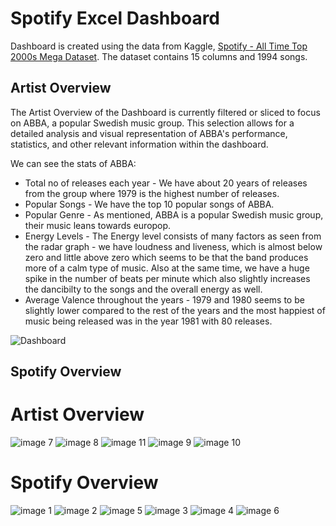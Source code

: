 # Spotify Excel Dashboard
Dashboard is created using the data from Kaggle, [Spotify - All Time Top 2000s Mega Dataset](https://www.kaggle.com/datasets/iamsumat/spotify-top-2000s-mega-dataset). The dataset contains 15 columns and 1994 songs. 

## Artist Overview
The Artist Overview of the Dashboard is currently filtered or sliced to focus on ABBA, a popular Swedish music group. This selection allows for a detailed analysis and visual representation of ABBA's performance, statistics, and other relevant information within the dashboard.

We can see the stats of ABBA: 
- Total no of releases each year - We have about 20 years of releases from the group where 1979 is the highest number of releases.
- Popular Songs - We have the top 10 popular songs of ABBA. 
- Popular Genre - As mentioned, ABBA is a popular Swedish music group, their music leans towards europop.
- Energy Levels - The Energy level consists of many factors as seen from the radar graph - we have loudness and liveness, which is almost below zero and little above zero which seems to be that the band produces more of a calm type of music. Also at the same time, we have a huge spike in the number of beats per minute which also slightly increases the dancibilty to the songs and the overall energy as well. 
- Average Valence throughout the years - 1979 and 1980 seems to be slightly lower compared to the rest of the years and the most happiest of music being released was in the year 1981 with 80 releases. 

![Dashboard](https://user-images.githubusercontent.com/116041695/232645063-471f0219-c6d3-484d-8328-d2b32136f82c.png)

## Spotify Overview

# Artist Overview
![image 7](https://user-images.githubusercontent.com/116041695/232385848-452a16d7-bfea-428d-be61-3677c866484f.png)
![image 8](https://user-images.githubusercontent.com/116041695/232385869-e9b93c29-6749-4d73-985e-1f8268cd1a6b.png)
![image 11](https://user-images.githubusercontent.com/116041695/232385980-7ab62cb0-25a4-4e85-bc93-1de30c316544.png)
![image 9](https://user-images.githubusercontent.com/116041695/232386030-01d21792-482d-430b-ae8f-7921d06c93ef.png)
![image 10](https://user-images.githubusercontent.com/116041695/232386081-d5bf57ee-ef51-47d7-a548-774f19a0c812.png)

# Spotify Overview
![image 1](https://user-images.githubusercontent.com/116041695/232386194-30a028d3-baa2-45db-909f-4d12a21849c9.png)
![image 2](https://user-images.githubusercontent.com/116041695/232386241-1074d365-7a49-4e0d-9d51-5a1d307aea25.png)
![image 5](https://user-images.githubusercontent.com/116041695/232386283-d1ffedb9-a60e-48e0-8ff5-302da92fe138.png)
![image 3](https://user-images.githubusercontent.com/116041695/232386358-578f2bf2-d766-4b22-bba9-728227adea4e.png)
![image 4](https://user-images.githubusercontent.com/116041695/232386398-9b4f56da-a28d-4212-ac41-bafc8370069f.png)
![image 6](https://user-images.githubusercontent.com/116041695/232386446-b6c3fd19-2a09-47d5-8527-172ec1cd058d.png)
